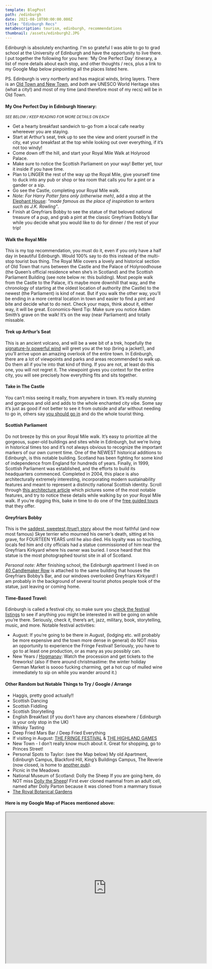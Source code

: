 ```yaml
---
template: BlogPost
path: /edinburgh
date: 2021-08-18T00:00:00.000Z
title: "Edinburgh Recs"
metaDescription: tourism, edinburgh, recommendations
thumbnail: /assets/edinburgh2.JPG
---
```


Edinburgh is absolutely enchanting. I'm so grateful I was able to go to grad school at the University of Edinburgh and have the opportunity to live there. I put together the following for you here: ‘My One Perfect Day’ itinerary, a list of more details about each stop, and other thoughts / recs, plus a link to my Google Map below pinpointing all the places listed here.

PS. Edinburgh is very northerly and has magical winds, bring layers. There is an <a href="https://theculturetrip.com/europe/united-kingdom/scotland/articles/should-you-stay-in-edinburghs-old-town-or-new-town/" target="_blank">Old Town and New Town</a>, and _both_ are UNESCO World Heritage sites (what a city!) and most of my time (and therefore most of my recs) will be in Old Town.

#### My One Perfect Day in Edinburgh Itinerary:

_<small>SEE BELOW / KEEP READING FOR MORE DETAILS ON EACH</small>_

- Get a hearty breakfast sandwich to-go from a local cafe nearby whereever you are staying.
- Start at Arthur’s seat, trek up to see the view and orient yourself in the city, eat your breakfast at the top while looking out over everything, if it’s not too windy!
- Come down off the hill, and start your Royal Mile Walk at Holyrood Palace.
- Make sure to notice the Scottish Parliament on your way! Better yet, tour it inside if you have time.
- Plan to LINGER the rest of the way up the Royal Mile, give yourself time to duck into any pub or shop or tea room that calls you for a pint or a gander or a sip.
- Go see the Castle, completing your Royal Mile walk.
- _Note: For Harry Potter fans only (otherwise meh)_, add a stop at the <a href="https://elephanthouse.biz/" target="_blank">Elephant House</a>: _"made famous as the place of inspiration to writers such as J.K. Rowling"_.
- Finish at Greyfriars Bobby to see the statue of that beloved national treasure of a pup, and grab a pint at the classic Greyfriars Bobby’s Bar while you decide what you would like to do for dinner / the rest of your trip!

#### Walk the Royal Mile

This is my top recommendation, you must do it, even if you only have a half day in beautiful Edinburgh. Would 100% say to do this instead of the multi-stop tourist bus thing. The Royal Mile covers a lovely and historical section of Old Town that runs between the Castle and the Palace of Holyroodhouse (the Queen’s official residence when she’s in Scotland) and the Scottish Parliament Building (see note below re: this building). Most people walk from the Castle to the Palace, it’s maybe more downhill that way, and the chronology of starting at the oldest location of authority (the Castle) to the newest (the Parliament) is kind of neat. But if you walk the other way, you’ll be ending in a more central location in town and easier to find a pint and bite and decide what to do next. Check your maps, think about it, either way, it will be great. Economics-Nerd Tip: Make sure you notice Adam Smith’s grave on the walk! It’s on the way (near Parliament) and totally missable.

#### Trek up Arthur’s Seat

This is an ancient volcano, and will be a wee bit of a trek, hopefully the <a href="https://www.youtube.com/watch?v=CINenhk__X8&ab_channel=wastingtimetay" target="_blank">signature-ly powerful wind</a> will greet you at the top (bring a jacket!), and you’ll arrive upon an amazing overlook of the entire town. In Edinburgh, there are a lot of viewpoints and parks and areas recommended to walk up. Do them all if you’re into that kind of thing. If you are not, at least do this one, you will not regret it. The viewpoint gives you context for the entire city, you will see precisely how everything fits and sits together.

#### Take in The Castle

You can’t miss seeing it really, from anywhere in town. It’s really stunning and gorgeous and old and adds to the whole enchanted city vibe. Some say it’s just as good if not better to see it from outside and afar without needing to go in, others say <a href="https://www.edinburghcastle.scot/" target="_blank">you should go in</a> and do the whole tourist thing.

#### Scottish Parliament

Do not breeze by this on your Royal Mile walk. It’s easy to prioritize all the gorgeous, super-old buildings and sites while in Edinburgh, but we’re living in historical times too and it’s not always obvious to recognize the important markers of our own current time. One of the NEWEST historical additions to Edinburgh, is this notable building. Scotland has been fighting for some kind of independence from England for hundreds of years. Finally, in 1999, Scottish Parliament was established, and the efforts to build its headquarters commenced. Completed in 2004, this place is also architecturally extremely interesting, incorporating modern sustainability features and meant to represent a distinctly national Scottish identity. Scroll through <a href="https://www.archdaily.com/111869/ad-classics-the-scottish-parliament-enric-miralles" target="_blank">this architecture article</a> which pictures some of the most notable features, and try to notice these details while walking by on your Royal Mile walk. If you’re digging this, bake in time to do one of the <a href="https://www.parliament.scot/visit" target="_blank">free guided tours</a> that they offer.

#### Greyfriars Bobby

This is the <a href="https://scotlandwelcomesyou.com/greyfriars-bobby/" target="_blank">saddest, sweetest (true!) story</a> about the most faithful (and now most famous) Skye terrier who mourned his owner’s death, sitting at his grave, for FOURTEEN YEARS until he also died. His loyalty was so touching, locals fed him and city officials had a statue commissioned of him near the Greyfriars Kirkyard where his owner was buried. I once heard that this statue is the most photographed tourist site in all of Scotland.

_Personal note:_ After finishing school, the Edinburgh apartment I lived in on <a href="https://www.google.com/maps/place/Finance+Office,+40+Candlemaker+Row,+Edinburgh+EH1+2QE,+UK/@55.9470597,-3.191565,3a,75y,211.53h,90.26t/data=!3m7!1e1!3m5!1sm3wZtdey7OXea4iUICJAig!2e0!6shttps:%2F%2Fstreetviewpixels-pa.googleapis.com%2Fv1%2Fthumbnail%3Fpanoid%3Dm3wZtdey7OXea4iUICJAig%26cb_client%3Dsearch.gws-prod.gps%26w%3D86%26h%3D86%26yaw%3D215.18576%26pitch%3D0%26thumbfov%3D100!7i16384!8i8192!4m5!3m4!1s0x4887c79b2c0df669:0x673879496453a48e!8m2!3d55.9469904!4d-3.1916951" target="_blank">40 Candlemaker Row</a> is attached to the same building that houses the Greyfriars Bobby’s Bar, and our windows overlooked Greyfriars Kirkyard! I am probably in the background of several tourist photos people took of the statue, just leaving or coming home.

#### Time-Based Travel:

Edinburgh is called a festival city, so make sure you <a href="https://www.edinburghfestivalcity.com/" target="_blank">check the festival listings</a> to see if anything you might be interested in will be going on while you’re there. Seriously, check it, there’s art, jazz, military, book, storytelling, music, and more. Notable festival activities:

- August: If you’re going to be there in August, (lodging etc. will probably be more expensive and the town more dense in general) do NOT miss an opportunity to experience the Fringe Festival! Seriously, you have to go to at least one production, or as many as you possibly can.
- New Years / <a href="https://www.edinburghshogmanay.com/" target="_blank">Hogmanay</a>: Watch the procession and get tickets to the fireworks! (also if there around christmastime: the winter holiday German Market is soooo fucking charming, get a hot cup of mulled wine immediately to sip on while you wander around it.)

#### Other Random but Notable Things to Try / Google / Arrange

- Haggis, pretty good actually!!
- Scottish Dancing
- Scottish Fiddling
- Scottish Storytelling
- English Breakfast (if you don’t have any chances elsewhere / Edinburgh is your only stop in the UK)
- Whisky Tasting
- Deep Fried Mars Bar / Deep Fried Everything
- If visiting in August: <a href="https://www.edfringe.com/" target="_blank">THE FRINGE FESTIVAL</a> & <a href="https://highlandgames.com/festival-information/" target="_blank">THE HIGHLAND GAMES</a>
- New Town - I don’t really know much about it. Great for shopping, go to Princes Street!
- Personal Spots to Taylor: (see the Map below) My old Apartment, Edinburgh Campus, Blackford Hill, King’s Buildings Campus, The Reverie (now closed, is home to <a href="https://www.southpour.co.uk/" target="_blank">another pub</a>).
- Picnic in the Meadows
- National Museum of Scotland: Dolly the Sheep If you are going here, do NOT miss <a href="https://www.nms.ac.uk/explore-our-collections/stories/natural-sciences/dolly-the-sheep/" target="_blank">Dolly the Sheep</a>! First ever cloned mammal from an adult cell, named after Dolly Parton because it was cloned from a mammary tissue
- <a href="https://www.rbge.org.uk/visit/" target="_blank">The Royal Botanical Gardens</a>

#### Here is my Google Map of Places mentioned above:

<iframe src="https://www.google.com/maps/d/u/1/embed?mid=1nDKipgw6f4wv-9I4eY9qO_PlWq99GB2G" width="640" height="480"></iframe>
